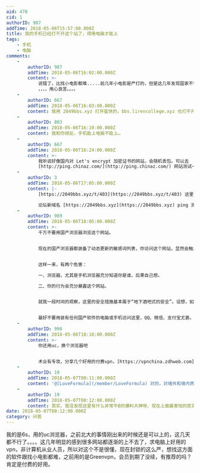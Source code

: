 ```yaml
---
aid: 478
cid: 1
authorID: 987
addTime: 2018-05-06T15:57:00.000Z
title: 我的手机已经打不开这个站了，得用电脑才能上
tags:
    - 手机
    - 电脑
comments:
    -
        authorID: 987
        addTime: 2018-05-06T16:02:00.000Z
        content: >-
            说错了，比找小电影都难.....前几年小电影是严打的，但是这几年发现国家不管了，各种软色情擦边球大行其道，各种资源福利站都活的好好的，唯独梯子是一年比一年少，真的是稳定大于天
            ，，，，用心良苦。。。。
    -
        authorID: 667
        addTime: 2018-05-06T16:03:00.000Z
        content: 我用 2049bbs.xyz 打开蛮快的，bbs.lirencollege.xyz 也打不开
    -
        authorID: 803
        addTime: 2018-05-06T16:19:00.000Z
        content: 我和你相反，手机能上电脑不能上…
    -
        authorID: 667
        addTime: 2018-05-06T16:24:00.000Z
        content: >-
            我听说好像国内对 Let's encrypt 加密证书的网站，会随机丢包。可以去
            [http://ping.chinaz.com/](http://ping.chinaz.com/) 网站测试一下。
    -
        authorID: 3
        addTime: 2018-05-06T17:05:00.000Z
        content: |-
            [https://2049bbs.xyz/t/403](https://2049bbs.xyz/t/403) 这里有一个梯子导航网页。

            论坛新域名 [https://2049bbs.xyz](https://2049bbs.xyz) ping 测试还可以，目前没有被墙。
    -
        authorID: 989
        addTime: 2018-05-06T18:05:00.000Z
        content: >-
            千万不要用国产浏览器浏览这个网站。


            现在的国产浏览器都装备了动态更新的敏感词列表，你访问这个网站，显然会触发浏览器的敏感词机制。浏览器会向对应的企业汇报你浏览敏感网站的情况，然后这些企业显然主管单位汇报这个“问题”。


            这样一来，有两个危害：  

            一、浏览器，尤其是手机浏览器充分知道你是谁，后果自己想。  

            二、你的行为会充分暴露这个网站。


            就我一段时间的观察，这里的安全措施基本属于“地下酒吧式的安全”。设想，如果它不直接墙你，而引入几百水军天天在这里发五毛言论，这个站还会继续存在吗？


            最好不要用装有任何国产软件的电脑或手机访问这里，QQ、微信、支付宝尤甚。考虑到很多朋友要删除手机上的国产应用不现实，最好在电脑上假设相应的环境（如虚拟机等）进行访问。
    -
        authorID: 990
        addTime: 2018-05-06T18:18:00.000Z
        content: >-
            你还用uc，换个浏览器吧


            术业有专攻，分享几个好用的付费vpn，[https://vpnchina.zdhweb.com](https://vpnchina.zdhweb.com)
    -
        authorID: 19
        addTime: 2018-05-07T00:11:00.000Z
        content: '@[LoveFormula](/member/LoveFormula) 对的，对墙外和墙内两个网络环境，上网设备最好物理上完全分开。'
    -
        authorID: 19
        addTime: 2018-05-07T00:12:00.000Z
        content: 其实，我没发现这里有什么非常牛B的爆料大神呀，现在上面最害怕的其实是有人爆猛料。。。
date: 2018-05-07T00:12:00.000Z
category: 问答
---
```


我的是6s，用的uc浏览器，之前北大的事情刚出来的时候还是可以上的，这几天都不行了。。。。这几年明显的感到很多网站都逐渐的上不去了，求电脑上好用的vpn，非计算机从业人员，所以对这个不是很懂，现在封锁的这么严，想找这方面的软件跟找小电影都难，之前用的是Greenvpn，会员到期了没续，有推荐的吗？肯定是付费的好用。
